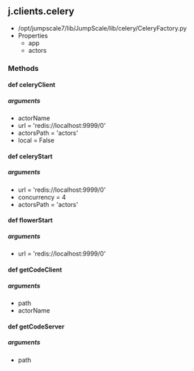 ## j.clients.celery

- /opt/jumpscale7/lib/JumpScale/lib/celery/CeleryFactory.py
- Properties
    - app
    - actors

### Methods

#### def celeryClient 

##### arguments

- actorName
- url = 'redis://localhost:9999/0'
- actorsPath = 'actors'
- local = False

#### def celeryStart 

##### arguments

- url = 'redis://localhost:9999/0'
- concurrency = 4
- actorsPath = 'actors'

#### def flowerStart 

##### arguments

- url = 'redis://localhost:9999/0'

#### def getCodeClient 

##### arguments

- path
- actorName

#### def getCodeServer 

##### arguments

- path

